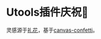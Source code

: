 # Utools插件庆祝🎉
灵感源于[礼花](https://u.tools/plugins/detail/%E7%A4%BC%E8%8A%B1/?c=7096aac8ed)，基于[canvas-confetti](https://github.com/catdad/canvas-confetti)。
